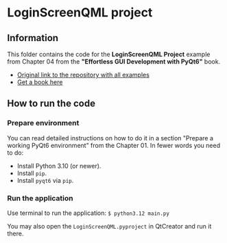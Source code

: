 # LoginScreenQML project


## Information

This folder contains the code for the **LoginScreenQML Project** example from Chapter 04
from the **"Effortless GUI Development with PyQt6"** book.

- [Original link to the repository with all examples](https://github.com/PacktPublishing/Effortless-GUI-Development-with-PyQt6)
- [Get a book here](https://www.packtpub.com/)

## How to run the code

### Prepare environment

You can read detailed instructions on how to do it in a section
"Prepare a working PyQt6 environment" from the Chapter 01.
In fewer words you need to do:

- Install Python 3.10 (or newer).
- Install `pip`.
- Install `pyqt6` via `pip`.

### Run the application

Use terminal to run the application: `$ python3.12 main.py`

You may also open the `LoginScreenQML.pyproject` in QtCreator and run it there.
